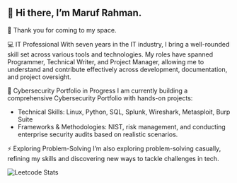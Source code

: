 👋 Hi there, I’m Maruf Rahman.
---

👀 Thank you for coming to my space.

💻 IT Professional
With seven years in the IT industry, I bring a well-rounded skill set across various tools and technologies. My roles have spanned Programmer, Technical Writer, and Project Manager, allowing me to understand and contribute effectively across development, documentation, and project oversight.

🌱 Cybersecurity Portfolio in Progress
I am currently building a comprehensive Cybersecurity Portfolio with hands-on projects:
- Technical Skills: Linux, Python, SQL, Splunk, Wireshark, Metasploit, Burp Suite
- Frameworks & Methodologies: NIST, risk management, and conducting enterprise security audits based on realistic scenarios.

⚡ Exploring Problem-Solving
I’m also exploring problem-solving casually, refining my skills and discovering new ways to tackle challenges in tech.

![Leetcode Stats](https://leetcard.jacoblin.cool/marufrahman_leetcode)
